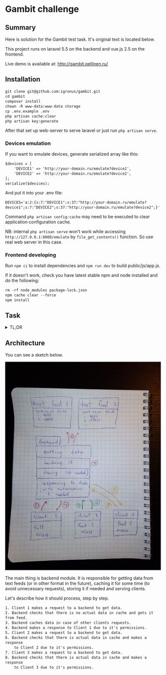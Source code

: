 # Gambit challenge

## Summary

Here is solution for the Gambit test task. It's original text is located below.

This project runs on laravel 5.5 on the backend and vue.js 2.5 on the frontend.

Live demo is available at: http://gambit.pellinen.ru/

## Installation

```
git clone git@github.com:igronus/gambit.git
cd gambit
composer install
chown -R www-data:www-data storage
cp .env.example .env
php artisan cache:clear
php artisan key:generate
```

After that set up web-server to serve laravel or just run `php artisan serve`.

### Devices emulation  

If you want to emulate devices, generate serialized array like this:

```
$devices = [
    'DEVICE1' => 'http://your-domain.ru/emulate?device1',
    'DEVICE2' => 'http://your-domain.ru/emulate?device2',
];
serialize($devices);
```

And put it into your .env file:

```
DEVICES='a:2:{s:7:"DEVICE1";s:37:"http://your-domain.ru/emulate?device1";s:7:"DEVICE2";s:37:"http://your-domain.ru/emulate?device2";}'
```

Command `php artisan config:cache` may need to be executed to clear application configuration cache.

NB: internal `php artisan serve` won't work while accessing `http://127.0.0.1:8000/emulate` by `file_get_contents()` function. So use real web server in this case.

### Frontend developing

Run `npm ci` to install dependencies and `npm run dev` to build public/js/app.js.

If it doesn't work, check you have latest stable npm and node installed and do the following:

```
rm -rf node_modules package-lock.json
npm cache clear --force
npm install
```

## Task

<details>
    <summary>TL;DR</summary>
 
    ### Problem description
    
    TUF-2000M is an ultrasonic energy meter that has a [Modbus](https://en.wikipedia.org/wiki/Modbus) interface described in docs/tuf-2000m.pdf.
    
    Gambit has access to one of these meters and it is providing you a [live text feed](http://tuftuf.gambitlabs.fi/feed.txt) that shows the time of the reading followed by the first 100 register values which look like this:
    
    ```
    2017-01-11 19:12
    1:7579
    2:48988
    3:5064
    4:48142
    5:37967
    6:48877
    7:63814
    8:17575
    9:0
    10:0
    11:24224
    12:15965
    13:0
    14:0
    15:0
    16:0
    17:87
    18:0
    19:9891
    20:16221
    21:65480
    22:65535
    23:39041
    24:48994
    25:0
    26:0
    27:0
    28:0
    29:144
    30:0
    31:48777
    32:16191
    33:15568
    34:16611
    35:28424
    36:16534
    37:7424
    38:15783
    39:14592
    40:15758
    41:5461
    42:49087
    43:45184
    44:15493
    45:36608
    46:15459
    47:29184
    48:15516
    49:0
    50:0
    51:0
    52:0
    53:6432
    54:4386
    55:5889
    56:0
    57:0
    58:0
    59:0
    60:255
    61:120
    62:0
    63:0
    64:0
    65:0
    66:4001
    67:62500
    68:0
    69:0
    70:3
    71:4
    72:4
    73:3606
    74:16800
    75:54913
    76:48896
    77:35706
    78:17101
    79:44042
    80:17099
    81:33339
    82:16963
    83:42500
    84:49530
    85:33468
    86:16963
    87:33210
    88:16963
    89:2885
    90:16512
    91:0
    92:806
    93:3501
    94:3501
    95:0
    96:1
    97:43137
    98:17105
    99:3374
    100:17839
    ```
    
    To help you on your way with data conversion I will give you a few clues based on the example data above:
    
    - Register 21-22, Negative energy accumulator is -56.
    - Register 33-34, Temperature #1/inlet is 7.101173400878906.
    - Register 92, Signal Quality is 38.
    
    The registers and their respective datatypes are explained in detail in [docs/tuf-2000m.pdf](https://github.com/gambit-labs/tuf-2000m/blob/master/docs/tuf-2000m.pdf) on pages 39-42.
    
    ### Your task
    
    #### Option 1: Parsing the Modbus data
    
    Create a program that parses the data, converts it to human readable data like integers, decimals and strings and presents it in a nice way. Depending on your skills and interests you can create a web service that will provide the conversion data, or you could even create a UI to visualize the data somehow, it is entirely up to you what you make of it!
    
    #### Option 2: Web or native app 
    
    If the data conversion path in option 1 is not something that interests you, or you prefer a more graphical solution, create an app that retrieves and parses the data and presents it as is. The key point is to make use of data available in a backend, and present it in a mobile friendly way.
    
    ### Presenting your solution
    
    Provide your solution as a Git repository, e-mail me the link to your private repo, or as a zip file and describe your solution either in the mail or using the README markdown. We appreciate if you can host your solution somewhere in the cloud so we can see an actual demo of it, rather than just looking at code.
    
    There is no single solution to this problem, and we don't expect a complete solution to consider you for a position. Good use of Git version control is appreciated.
</details>

## Architecture

You can see a sketch below.

![architecture_sketch](https://github.com/igronus/gambit/blob/master/doc/architecture_sketch.jpg)

The main thing is backend module. It is responsible for getting data from text feeds (or in other format in the future), caching it for some time (to avoid unnecessary requests), storing it if needed and serving clients.

Let's describe how it should process, step by step.

```
1. Client 1 makes a request to a backend to get data.
2. Backend checks that there is no actual data in cache and gets it from feed.
3. Backend caches data in case of other clients requests.
4. Backend makes a response to Client 1 due to it's permissions.
5. Client 2 makes a request to a backend to get data.
6. Backend checks that there is actual data in cache and makes a response 
    to Client 2 due to it's permissions.
7. Client 3 makes a request to a backend to get data.
8. Backend checks that there is actual data in cache and makes a response 
    to Client 3 due to it's permissions.
```
